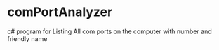 # comPortAnalyzer
c# program for Listing All com ports on the computer with number and friendly name
